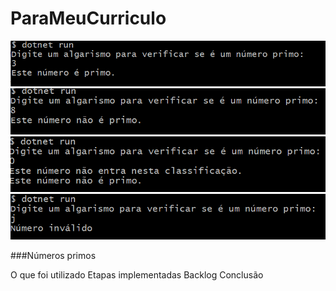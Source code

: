 # ParaMeuCurriculo
![alt text](image.png)
![alt text](image-1.png)
![alt text](image-2.png)
![alt text](image-3.png)


###Números primos

O que foi utilizado
Etapas implementadas
Backlog
Conclusão
